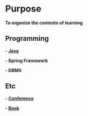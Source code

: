 # Purpose
**To organize the contents of learning**

## Programming
**- [Java](https://github.com/pkgonan/What-I-Learned/tree/master/Programming/Java)**

**- Spring Framework**

**- DBMS**


## Etc
**- [Conference](https://github.com/pkgonan/What-I-Learned/tree/master/Etc/Conference)**

**- [Book](https://github.com/pkgonan/What-I-Learned/tree/master/Etc/Book)**
